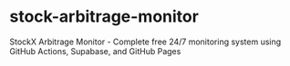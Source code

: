 # stock-arbitrage-monitor
StockX Arbitrage Monitor - Complete free 24/7 monitoring system using GitHub Actions, Supabase, and GitHub Pages
